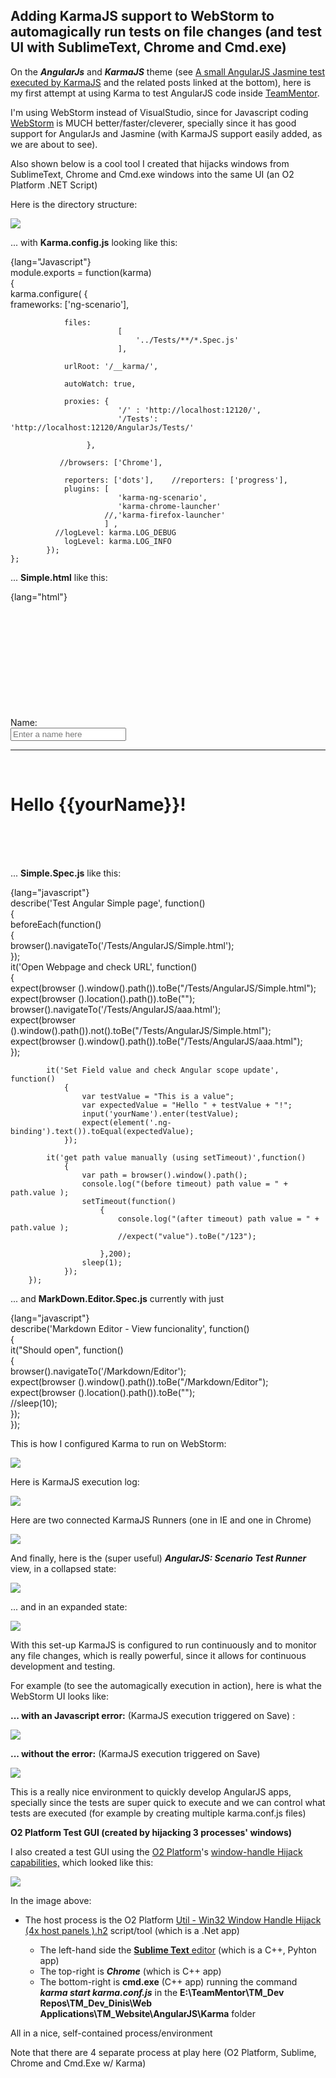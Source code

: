 ##  Adding KarmaJS support to WebStorm to automagically run tests on file changes (and test UI with SublimeText, Chrome and Cmd.exe)

On the **_AngularJs_** and **_KarmaJS_** theme (see [A small AngularJS Jasmine test executed by KarmaJS](http://blog.diniscruz.com/2013/06/a-small-angularjs-jasmine-test-executed.html) and the related posts linked at the bottom), here is my first attempt at using Karma to test AngularJS code inside [TeamMentor](http://teammentor.net/).

I'm using WebStorm instead of VisualStudio, since for Javascript coding [WebStorm](http://www.jetbrains.com/webstorm/) is MUCH better/faster/cleverer, specially since it has good support for AngularJs and Jasmine (with KarmaJS support easily added, as we are about to see).

Also shown below is a cool tool I created that hijacks windows from SublimeText, Chrome and Cmd.exe windows into the same UI (an O2 Platform .NET Script)

Here is the directory structure:  

![](images/adding-karmajs-1.png)

... with **Karma.config.js** looking like this:  

{lang="Javascript"}    
    module.exports = function(karma)  
    {  
        karma.configure(
            {  
                frameworks: ['ng-scenario'],

                files:  
                            [  
                                '../Tests/**/*.Spec.js'  
                            ],

                urlRoot: '/__karma/',

                autoWatch: true,

                proxies: {  
                            '/' : 'http://localhost:12120/',  
                            '/Tests': 'http://localhost:12120/AngularJs/Tests/'

                     },

               //browsers: ['Chrome'],

                reporters: ['dots'],    //reporters: ['progress'],  
                plugins: [  
                            'karma-ng-scenario',  
                            'karma-chrome-launcher'  
                         //,'karma-firefox-launcher'  
                         ] ,  
              //logLevel: karma.LOG_DEBUG  
                logLevel: karma.LOG_INFO  
            });  
    };  

... **Simple.html** like this:  

{lang="html"}    
    <!DOCTYPE html>  
    <html xmlns:ng="http://angularjs.org" id="ng-app" ng-app>  
    <head>  
        <meta charset="utf-8">  
        <meta http-equiv="X-UA-Compatible" __content="IE=EmulateIE9" />  
        <title>Simple AngularJS page</title>  
        <script src="/Javascript/angularJS/1.0.5/angular.min.js"></script>  
    </head>  
    <body>  
    <div>  
        <label>Name:</label>  
        <input type="text" ng-model="yourName" placeholder="Enter a name here">  
        <hr>  
        <h1>Hello {{yourName}}!</h1>  
    </div>  
    </body>  
    </html>


... **Simple.Spec.js** like this:  

{lang="javascript"}    
    describe('Test Angular Simple page', function()  
        {  
            beforeEach(function()   
                {              
                    browser().navigateTo('/Tests/AngularJS/Simple.html');              
                });  
            it('Open Webpage and check URL', function()  
                {                  
                    expect(browser ().window().path()).toBe("/Tests/AngularJS/Simple.html");  
                    expect(browser ().location().path()).toBe("");  
                    browser().navigateTo('/Tests/AngularJS/aaa.html');  
                    expect(browser ().window().path()).not().toBe("/Tests/AngularJS/Simple.html");  
                    expect(browser ().window().path()).toBe("/Tests/AngularJS/aaa.html");  
                });

            it('Set Field value and check Angular scope update', function()  
                {  
                    var testValue = "This is a value";  
                    var expectedValue = "Hello " + testValue + "!";  
                    input('yourName').enter(testValue);  
                    expect(element('.ng-binding').text()).toEqual(expectedValue);  
                });

            it('get path value manually (using setTimeout)',function()  
                {
                    var path = browser().window().path();  
                    console.log("(before timeout) path value = " + path.value );  
                    setTimeout(function()  
                        {  
                            console.log("(after timeout) path value = " + path.value );  
                            //expect("value").toBe("/123");

                        },200);  
                    sleep(1);  
                });  
        });  

... and **MarkDown.Editor.Spec.js** currently with just  

{lang="javascript"}  
    describe('Markdown Editor - View funcionality', function()  
        {  
            it("Should open", function()  
                {  
                    browser().navigateTo('/Markdown/Editor');  
                    expect(browser ().window().path()).toBe("/Markdown/Editor");  
                    expect(browser ().location().path()).toBe("");  
                    //sleep(10);  
                });  
        });

This is how I configured Karma to run on WebStorm:

![](images/image_thumb_25255B4_25255D1.png)

Here is KarmaJS execution log:

![](images/image_thumb_25255B3_25255D1.png)

Here are two connected KarmaJS Runners (one in IE and one in Chrome)

![](images/image_thumb_25255B7_25255D1.png)

And finally, here is the (super useful) **_AngularJS: Scenario Test Runner_** view, in a collapsed state:

![](images/image_thumb_25255B9_25255D1.png)

... and in an expanded state:

![](images/image_thumb_25255B8_25255D1.png)

With this set-up KarmaJS is configured to run continuously and to monitor any file changes, which is really powerful, since it allows for continuous development and testing.

For example (to see the automagically execution in action), here is what the WebStorm UI looks like:

**... with an Javascript error:** (KarmaJS execution triggered on Save) :

![](images/image_thumb_25255B14_25255D1.png)

**... without the error:** (KarmaJS execution triggered on Save)

![](images/image_thumb_25255B24_25255D1.png)

This is a really nice environment to quickly develop AngularJS apps, specially since the tests are super quick to execute and we can control what tests are executed (for example by creating multiple karma.conf.js files)

**O2 Platform Test GUI (created by hijacking 3 processes' windows)**

I also created a test GUI using the [O2 Platform](http://blog.diniscruz.com/p/owasp-o2-platform.html)'s [window-handle Hijack capabilities,](http://blog.diniscruz.com/search/label/WinAPI) which looked like this:

![](images/adding-karmajs-2.png)

In the image above:  

* The host process is the O2 Platform [Util - Win32 Window Handle Hijack (4x host panels ).h2](http://blog.diniscruz.com/2012/11/util-win32-window-handle-hijack-4x-host.html) script/tool (which is a .Net app)

    * The left-hand side the [**Sublime Text** editor](http://www.sublimetext.com/) (which is a C++, Pyhton app)  
    * The top-right is **_Chrome_** (which is C++ app)  
    * The bottom-right is **cmd.exe** (C++ app) running the command _**karma start karma.conf.js**_ in the **E:\TeamMentor\TM_Dev Repos\TM_Dev_Dinis\Web Applications\TM_Website\AngularJS\Karma** folder

All in a nice, self-contained process/environment

Note that there are 4 separate process at play here (O2 Platform, Sublime, Chrome and Cmd.Exe w/ Karma)
